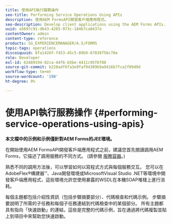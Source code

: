 ```yaml
---
title: 使用API執行服務操作
seo-title: Performing Service Operations Using APIs
description: 使用AEM FormsAPI開發客戶端應用程式。
seo-description: Develop client applications using the AEM Forms APIs.
uuid: a5697c91-d643-4265-973c-18467ca0437a
contentOwner: admin
content-type: reference
products: SG_EXPERIENCEMANAGER/6.5/FORMS
topic-tags: operations
discoiquuid: 8fa1426f-f453-45c5-89b9-67038f56c70e
role: Developer
exl-id: 62489194-82ca-44f6-b5be-4411c95f6f80
source-git-commit: b220adf6fa3e9faf94389b9a9416b7fca2f89d9d
workflow-type: tm+mt
source-wordcount: '190'
ht-degree: 0%

---
```


# 使用API執行服務操作 {#performing-service-operations-using-apis}

**本文檔中的示例和示例僅針對AEM Forms的JEE環境。**

在開始使用AEM FormsAPI開發客戶端應用程式之前，建議您首先閱讀調用AEM Forms，它描述了調用服務的不同方式。 (請參閱 [服務容器](/help/forms/developing/service-container.md#service-container)。)

熟悉不同的調用方法後，可以學習如何以寫程式方式與每個服務交互。 您可以在AdobeFlex®構建器™、Java開發環境或MicrosoftVisual Studio .NET等環境中開發客戶端應用程式，這些環境允許您使用暴露的WSDL在本機SOAP堆棧上進行消耗。

每個主題都包括介紹性資訊（包括步驟摘要部分）、代碼檢查和代碼示例。 步驟摘要說明了所需的子任務和每個子任務連結到代碼檢查中的某個部分。 所有主題都具有指向「快速啟動」的連結，這些是完整的代碼示例，旨在通過將代碼複製並貼上到項目中來幫助您快速啟動。
